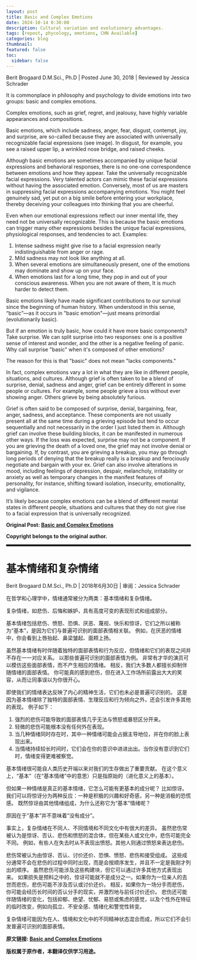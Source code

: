 ```yaml
---
layout: post
title: Basic and Complex Emotions
date: 2024-10-14 0:30:00
description: Cultural variation and evolutionary advantages.
tags: [repost, phycology, emotions, CHN Available]
categories: blog
thumbnail:
featured: false
toc:
  sidebar: false
---
```


Berit Brogaard D.M.Sci., Ph.D \| Posted June 30, 2018 \| Reviewed by Jessica Schrader

It is commonplace in philosophy and psychology to divide emotions into two groups: basic and complex emotions.

Complex emotions, such as grief, regret, and jealousy, have highly variable appearances and compositions.

Basic emotions, which include sadness, anger, fear, disgust, contempt, joy, and surprise, are so-called because they are associated with universally recognizable facial expressions (see image).
In disgust, for example, you see a raised upper lip, a wrinkled nose bridge, and raised cheeks.

Although basic emotions are sometimes accompanied by unique facial expressions and behavioral responses, there is no one-one correspondence between emotions and how they appear.
Take the universally recognizable facial expressions.
Very talented actors can mimic these facial expressions without having the associated emotion.
Conversely, most of us are masters in suppressing facial expressions accompanying emotions.
You might feel genuinely sad, yet put on a big smile before entering your workplace, thereby deceiving your colleagues into thinking that you are cheerful.

Even when our emotional expressions reflect our inner mental life, they need not be universally recognizable.
This is because the basic emotions can trigger many other expressions besides the unique facial expressions, physiological responses, and tendencies to act.
Examples:

1. Intense sadness might give rise to a facial expression nearly indistinguishable from anger or rage.
2. Mild sadness may not look like anything at all.
3. When several emotions are simultaneously present, one of the emotions may dominate and show up on your face.
4. When emotions last for a long time, they pop in and out of your conscious awareness. When you are not aware of them, It is much harder to detect them.

Basic emotions likely have made significant contributions to our survival since the beginning of human history.
When understood in this sense, “basic”—as it occurs in "basic emotion"—just means primordial (evolutionarily basic).

But if an emotion is truly basic, how could it have more basic components?
Take surprise.
We can split surprise into two responses: one is a positive sense of interest and wonder, and the other is a negative feeling of panic.
Why call surprise "basic" when it's composed of other emotions?

The reason for this is that "basic" does not mean "lacks components."

In fact, complex emotions vary a lot in what they are like in different people, situations, and cultures.
Although grief is often taken to be a blend of surprise, denial, sadness and anger, grief can be entirely different in some people or cultures.
For example, some people grieve a loss without ever showing anger. Others grieve by being absolutely furious.

Grief is often said to be composed of surprise, denial, bargaining, fear, anger, sadness, and acceptance.
These components are not usually present all at the same time during a grieving episode but tend to occur sequentially and not necessarily in the order I just listed them in.
Although grief can involve these building blocks, it can be manifested in numerous other ways.
If the loss was expected, surprise may not be a component. If you are grieving the death of a loved one, the grief may not involve denial or bargaining.
If, by contrast, you are grieving a breakup, you may go through long periods of denying that the breakup really is a breakup and ferociously negotiate and bargain with your ex.
Grief can also involve alterations in mood, including feelings of depression, despair, melancholy, irritability or anxiety as well as temporary changes in the manifest features of personality, for instance, shifting toward isolation, insecurity, emotionality, and vigilance.

It’s likely because complex emotions can be a blend of different mental states in different people, situations and cultures that they do not give rise to a facial expression that is universally recognized.

**Original Post: [Basic and Complex Emotions][link]**

**Copyright belongs to the original author.**

<hr style="border: 2px solid;">

# 基本情绪和复杂情绪

Berit Brogaard D.M.Sci., Ph.D \| 2018年6月30日 \| 审阅：Jessica Schrader

在哲学和心理学中，情绪通常被分为两类：基本情绪和复杂情绪。

复杂情绪，如悲伤、后悔和嫉妒，具有高度可变的表现形式和组成部分。

基本情绪包括悲伤、愤怒、恐惧、厌恶、蔑视、快乐和惊讶，它们之所以被称为“基本”，是因为它们与普遍可识别的面部表情相关联。
例如，在厌恶的情绪中，你会看到上唇抬起、鼻梁皱起、面颊上扬。

虽然基本情绪有时伴随着独特的面部表情和行为反应，但情绪和它们的表现之间并不存在一一对应关系。
以那些普遍可识别的面部表情为例。
非常有才华的演员可以模仿这些面部表情，而不产生相应的情绪。
相反，我们大多数人都擅长抑制伴随情绪的面部表情。
你可能真的感到悲伤，但在进入工作场所前露出大大的笑容，从而让同事误以为你很开心。

即使我们的情绪表达反映了内心的精神生活，它们也未必是普遍可识别的。
这是因为基本情绪除了独特的面部表情、生理反应和行为倾向之外，还会引发许多其他的表现。
例子如下：

1. 强烈的悲伤可能导致的面部表情几乎无法与愤怒或暴怒区分开来。
2. 轻微的悲伤可能根本没有任何外在表现。
3. 当几种情绪同时存在时，其中一种情绪可能会占据主导地位，并在你的脸上表现出来。
4. 当情绪持续较长时间时，它们会在你的意识中进进出出。当你没有意识到它们时，情绪变得更难被察觉。

基本情绪很可能自人类历史开端以来对我们的生存做出了重要贡献。
在这个意义上，“基本”（在“基本情绪”中的意思）只是指原始的（进化意义上的基本）。

但如果一种情绪是真正的基本情绪，它怎么可能有更基本的成分呢？
比如惊讶。
我们可以将惊讶分为两种反应：一种是积极的兴趣和好奇感，另一种是消极的恐慌感。
既然惊讶由其他情绪组成，为什么还称它为“基本”情绪呢？

原因在于“基本”并不意味着“没有成分”。

事实上，复杂情绪在不同人、不同情境和不同文化中有很大的差异。
虽然悲伤常被认为是惊讶、否认、悲伤和愤怒的混合体，但在某些人或文化中，悲伤可能完全不同。
例如，有些人在失去时从不表现出愤怒。其他人则通过愤怒来表达悲伤。

悲伤常被认为由惊讶、否认、讨价还价、恐惧、愤怒、悲伤和接受组成。
这些成分通常不会在悲伤的过程中同时出现，而是会按顺序发生，并且不一定是我刚才列出的顺序。
虽然悲伤可能涉及这些构建块，但它可以通过许多其他方式表现出来。
如果损失是预料之中的，惊讶可能就不是成分之一。如果你为一位亲人的去世而悲伤，悲伤可能不涉及否认或讨价还价。
相反，如果你为一场分手而悲伤，你可能会经历长时间的否认分手的现实，并激烈地与前任讨价还价。
悲伤还可能伴随情绪的变化，包括抑郁、绝望、忧郁、易怒或焦虑的感觉，以及个性外在特征的临时改变，例如向孤立、不安全感、情绪化和警觉性转变。

复杂情绪可能因为在人、情境和文化中的不同精神状态混合而成，所以它们不会引发普遍可识别的面部表情。

**原文链接: [Basic and Complex Emotions][link]**

**版权属于原作者，本翻译仅供学习用途。**

[link]: https://www.psychologytoday.com/us/blog/the-superhuman-mind/201807/basic-and-complex-emotions
